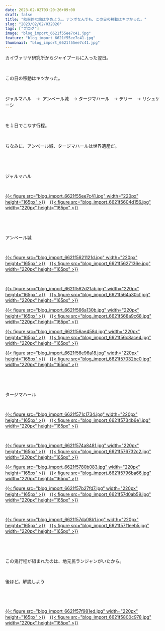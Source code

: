 ```yaml
---
date: 2023-02-02T03:20:26+09:00
draft: false
title: "効率的な旅はやめよう。。ナンボなんでも、この日の移動はキツかった。"
slug: "2023/02/02/032026"
tags: ["ブログ"]
image: "blog_import_6621f55ee7c41.jpg"
feature: "blog_import_6621f55ee7c41.jpg"
thumbnail: "blog_import_6621f55ee7c41.jpg"
---
```

<p>カイヴァリヤ研究所からジャイプールに入った翌日。</p><p> </p><p>この日の移動はキツかった。</p><p> </p><p>ジャルマハル　→  アンベール城　→ タージマハール　→ デリー　→ リシュケーシ</p><p> </p><p>を１日でこなす行程。</p><p> </p><p>ちなみに、アンベール城、タージマハールは世界遺産だ。</p><p> </p><p> </p><p>ジャルマハル</p><p> </p><p><a href="blog_import_6621f55ee7c41.jpg">{{< figure src="blog_import_6621f55ee7c41.jpg" width="220px" height="165px" >}}</a>　<a href="blog_import_6621f5604d156.jpg">{{< figure src="blog_import_6621f5604d156.jpg" width="220px" height="165px" >}}</a></p><p> </p><p> </p><p>アンベール城</p><p> </p><p><a href="blog_import_6621f5621121d.jpg">{{< figure src="blog_import_6621f5621121d.jpg" width="220px" height="165px" >}}</a>　<a href="blog_import_6621f5627136e.jpg">{{< figure src="blog_import_6621f5627136e.jpg" width="220px" height="165px" >}}</a></p><p> </p><p><a href="blog_import_6621f562d21ab.jpg">{{< figure src="blog_import_6621f562d21ab.jpg" width="220px" height="165px" >}}</a>　<a href="blog_import_6621f564a30cf.jpg">{{< figure src="blog_import_6621f564a30cf.jpg" width="220px" height="165px" >}}</a></p><p><a href="blog_import_6621f566a130b.jpg">{{< figure src="blog_import_6621f566a130b.jpg" width="220px" height="165px" >}}</a>　<a href="blog_import_6621f568a9c68.jpg">{{< figure src="blog_import_6621f568a9c68.jpg" width="220px" height="165px" >}}</a></p><p><a href="blog_import_6621f56ae458d.jpg">{{< figure src="blog_import_6621f56ae458d.jpg" width="220px" height="165px" >}}</a>　<a href="blog_import_6621f56c8ace4.jpg">{{< figure src="blog_import_6621f56c8ace4.jpg" width="220px" height="165px" >}}</a></p><p><a href="blog_import_6621f56e96a18.jpg">{{< figure src="blog_import_6621f56e96a18.jpg" width="220px" height="165px" >}}</a>　<a href="blog_import_6621f57032bc0.jpg">{{< figure src="blog_import_6621f57032bc0.jpg" width="220px" height="165px" >}}</a></p><p> </p><p> </p><p>タージマハール</p><p> </p><p><a href="blog_import_6621f571c1734.jpg">{{< figure src="blog_import_6621f571c1734.jpg" width="220px" height="165px" >}}</a>　<a href="blog_import_6621f5734b6e1.jpg">{{< figure src="blog_import_6621f5734b6e1.jpg" width="220px" height="165px" >}}</a></p><p> </p><p><a href="blog_import_6621f574a8481.jpg">{{< figure src="blog_import_6621f574a8481.jpg" width="220px" height="165px" >}}</a>　<a href="blog_import_6621f576732c2.jpg">{{< figure src="blog_import_6621f576732c2.jpg" width="220px" height="165px" >}}</a></p><p><a href="blog_import_6621f5780b083.jpg">{{< figure src="blog_import_6621f5780b083.jpg" width="220px" height="165px" >}}</a>　<a href="blog_import_6621f5796ba66.jpg">{{< figure src="blog_import_6621f5796ba66.jpg" width="220px" height="165px" >}}</a></p><p><a href="blog_import_6621f57b27fd7.jpg">{{< figure src="blog_import_6621f57b27fd7.jpg" width="220px" height="165px" >}}</a>　<a href="blog_import_6621f57d0ab59.jpg">{{< figure src="blog_import_6621f57d0ab59.jpg" width="220px" height="165px" >}}</a></p><p> </p><p><a href="blog_import_6621f57da08b1.jpg">{{< figure src="blog_import_6621f57da08b1.jpg" width="220px" height="165px" >}}</a>　<a href="blog_import_6621f57f1eeb5.jpg">{{< figure src="blog_import_6621f57f1eeb5.jpg" width="220px" height="165px" >}}</a></p><p> </p><p> </p><p>この鬼行程が組まれたのは、地元民ランジャンがいたから。</p><p> </p><p>後ほど。解説しよう</p><p> </p><p> </p><p><a href="blog_import_6621f57f981ed.jpg">{{< figure src="blog_import_6621f57f981ed.jpg" width="220px" height="165px" >}}</a>　<a href="blog_import_6621f5800c978.jpg">{{< figure src="blog_import_6621f5800c978.jpg" width="220px" height="165px" >}}</a></p><p> </p><p> </p><p> </p><p> </p><p> </p><p> </p><p> </p><p> </p><p> </p><p> </p><p> </p><p> </p><p> </p><p> </p><p> </p><p> </p><p> </p><p> </p><p> </p><p> </p>

